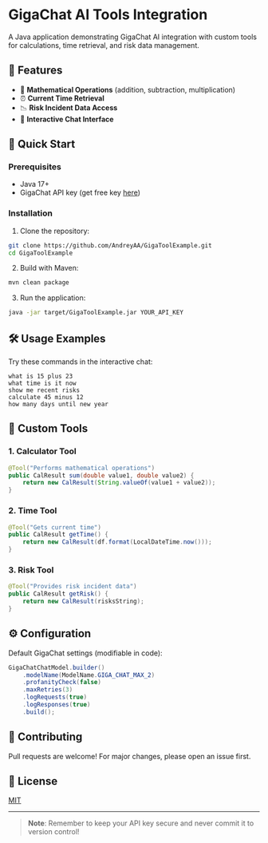 # GigaChat AI Tools Integration

A Java application demonstrating GigaChat AI integration with custom tools for calculations, time retrieval, and risk data management.

## 📌 Features

- 🧮 **Mathematical Operations** (addition, subtraction, multiplication)
- ⏰ **Current Time Retrieval**
- 📉 **Risk Incident Data Access**
- 💬 **Interactive Chat Interface**

## 🚀 Quick Start

### Prerequisites
- Java 17+
- GigaChat API key (get free key [here](https://developers.sber.ru/studio))

### Installation
1. Clone the repository:
```bash
git clone https://github.com/AndreyAA/GigaToolExample.git
cd GigaToolExample
```

2. Build with Maven:
```bash
mvn clean package
```

3. Run the application:
```bash
java -jar target/GigaToolExample.jar YOUR_API_KEY
```

## 🛠️ Usage Examples

Try these commands in the interactive chat:
```
what is 15 plus 23
what time is it now
show me recent risks
calculate 45 minus 12
how many days until new year
```

## 🔧 Custom Tools

### 1. Calculator Tool
```java
@Tool("Performs mathematical operations")
public CalResult sum(double value1, double value2) {
    return new CalResult(String.valueOf(value1 + value2));
}
```

### 2. Time Tool
```java
@Tool("Gets current time")
public CalResult getTime() {
    return new CalResult(df.format(LocalDateTime.now()));
}
```

### 3. Risk Tool
```java
@Tool("Provides risk incident data")
public CalResult getRisk() {
    return new CalResult(risksString);
}
```

## ⚙️ Configuration

Default GigaChat settings (modifiable in code):
```java
GigaChatChatModel.builder()
    .modelName(ModelName.GIGA_CHAT_MAX_2)
    .profanityCheck(false)
    .maxRetries(3)
    .logRequests(true)
    .logResponses(true)
    .build();
```

## 🤝 Contributing
Pull requests are welcome! For major changes, please open an issue first.

## 📜 License
[MIT](https://choosealicense.com/licenses/mit/)

---

> **Note**: Remember to keep your API key secure and never commit it to version control!
```
